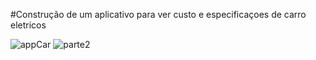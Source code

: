 #Construção de um aplicativo para ver custo e especificaçoes de carro eletricos 

![appCar](https://github.com/user-attachments/assets/cb7af06b-f2e4-4549-b02e-85ea748bbe07)
![parte2](https://github.com/user-attachments/assets/4e3ce738-b86e-4899-982f-5fe161cfad52)
